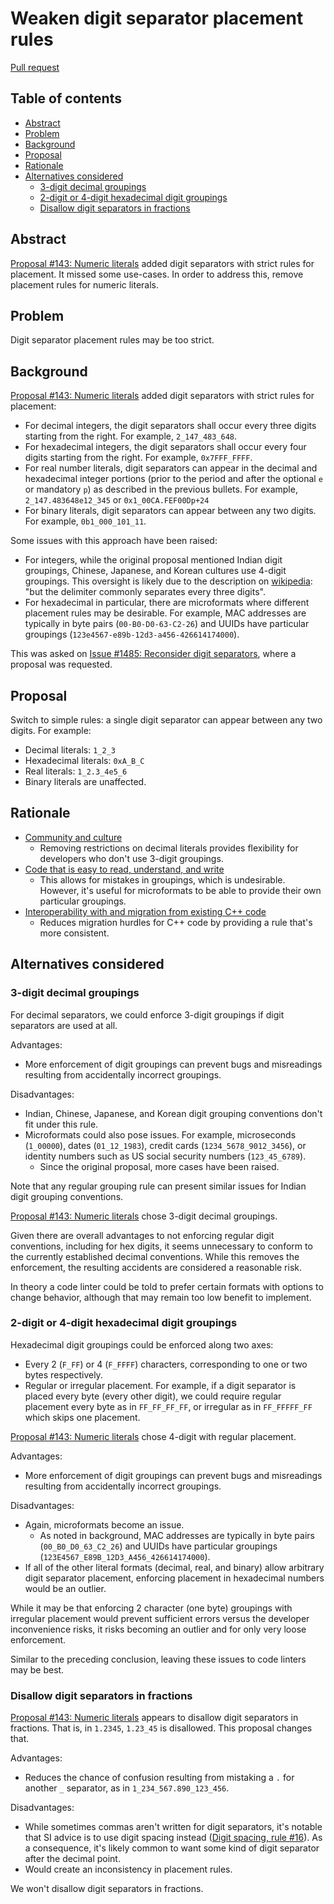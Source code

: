 # Weaken digit separator placement rules

<!--
Part of the Carbon Language project, under the Apache License v2.0 with LLVM
Exceptions. See /LICENSE for license information.
SPDX-License-Identifier: Apache-2.0 WITH LLVM-exception
-->

[Pull request](https://github.com/carbon-language/carbon-lang/pull/1983)

<!-- toc -->

## Table of contents

-   [Abstract](#abstract)
-   [Problem](#problem)
-   [Background](#background)
-   [Proposal](#proposal)
-   [Rationale](#rationale)
-   [Alternatives considered](#alternatives-considered)
    -   [3-digit decimal groupings](#3-digit-decimal-groupings)
    -   [2-digit or 4-digit hexadecimal digit groupings](#2-digit-or-4-digit-hexadecimal-digit-groupings)
    -   [Disallow digit separators in fractions](#disallow-digit-separators-in-fractions)

<!-- tocstop -->

## Abstract

[Proposal #143: Numeric literals](/proposals/p0143.md) added digit separators
with strict rules for placement. It missed some use-cases. In order to address
this, remove placement rules for numeric literals.

## Problem

Digit separator placement rules may be too strict.

## Background

[Proposal #143: Numeric literals](/proposals/p0143.md) added digit separators
with strict rules for placement:

-   For decimal integers, the digit separators shall occur every three digits
    starting from the right. For example, `2_147_483_648`.
-   For hexadecimal integers, the digit separators shall occur every four digits
    starting from the right. For example, `0x7FFF_FFFF`.
-   For real number literals, digit separators can appear in the decimal and
    hexadecimal integer portions (prior to the period and after the optional `e`
    or mandatory `p`) as described in the previous bullets. For example,
    `2_147.483648e12_345` or `0x1_00CA.FEF00Dp+24`
-   For binary literals, digit separators can appear between any two digits. For
    example, `0b1_000_101_11`.

Some issues with this approach have been raised:

-   For integers, while the original proposal mentioned Indian digit groupings,
    Chinese, Japanese, and Korean cultures use 4-digit groupings. This oversight
    is likely due to the description on
    [wikipedia](https://en.wikipedia.org/wiki/Decimal_separator#Digit_grouping):
    "but the delimiter commonly separates every three digits".
-   For hexadecimal in particular, there are microformats where different
    placement rules may be desirable. For example, MAC addresses are typically
    in byte pairs (`00-B0-D0-63-C2-26`) and UUIDs have particular groupings
    (`123e4567-e89b-12d3-a456-426614174000`).

This was asked on
[Issue #1485: Reconsider digit separators](https://github.com/carbon-language/carbon-lang/issues/1485),
where a proposal was requested.

## Proposal

Switch to simple rules: a single digit separator can appear between any two
digits. For example:

-   Decimal literals: `1_2_3`
-   Hexadecimal literals: `0xA_B_C`
-   Real literals: `1_2.3_4e5_6`
-   Binary literals are unaffected.

## Rationale

-   [Community and culture](/docs/project/goals.md#community-and-culture)
    -   Removing restrictions on decimal literals provides flexibility for
        developers who don't use 3-digit groupings.
-   [Code that is easy to read, understand, and write](/docs/project/goals.md#code-that-is-easy-to-read-understand-and-write)
    -   This allows for mistakes in groupings, which is undesirable. However,
        it's useful for microformats to be able to provide their own particular
        groupings.
-   [Interoperability with and migration from existing C++ code](/docs/project/goals.md#interoperability-with-and-migration-from-existing-c-code)
    -   Reduces migration hurdles for C++ code by providing a rule that's more
        consistent.

## Alternatives considered

### 3-digit decimal groupings

For decimal separators, we could enforce 3-digit groupings if digit separators
are used at all.

Advantages:

-   More enforcement of digit groupings can prevent bugs and misreadings
    resulting from accidentally incorrect groupings.

Disadvantages:

-   Indian, Chinese, Japanese, and Korean digit grouping conventions don't fit
    under this rule.
-   Microformats could also pose issues. For example, microseconds (`1_00000`),
    dates (`01_12_1983`), credit cards (`1234_5678_9012_3456`), or identity
    numbers such as US social security numbers (`123_45_6789`).
    -   Since the original proposal, more cases have been raised.

Note that any regular grouping rule can present similar issues for Indian digit
grouping conventions.

[Proposal #143: Numeric literals](/proposals/p0143.md) chose 3-digit decimal
groupings.

Given there are overall advantages to not enforcing regular digit conventions,
including for hex digits, it seems unnecessary to conform to the currently
established decimal conventions. While this removes the enforcement, the
resulting accidents are considered a reasonable risk.

In theory a code linter could be told to prefer certain formats with options to
change behavior, although that may remain too low benefit to implement.

### 2-digit or 4-digit hexadecimal digit groupings

Hexadecimal digit groupings could be enforced along two axes:

-   Every 2 (`F_FF`) or 4 (`F_FFFF`) characters, corresponding to one or two
    bytes respectively.
-   Regular or irregular placement. For example, if a digit separator is placed
    every byte (every other digit), we could require regular placement every
    byte as in `FF_FF_FF_FF`, or irregular as in `FF_FFFFF_FF` which skips one
    placement.

[Proposal #143: Numeric literals](/proposals/p0143.md) chose 4-digit with
regular placement.

Advantages:

-   More enforcement of digit groupings can prevent bugs and misreadings
    resulting from accidentally incorrect groupings.

Disadvantages:

-   Again, microformats become an issue.
    -   As noted in background, MAC addresses are typically in byte pairs
        (`00_B0_D0_63_C2_26`) and UUIDs have particular groupings
        (`123E4567_E89B_12D3_A456_426614174000`).
-   If all of the other literal formats (decimal, real, and binary) allow
    arbitrary digit separator placement, enforcing placement in hexadecimal
    numbers would be an outlier.

While it may be that enforcing 2 character (one byte) groupings with irregular
placement would prevent sufficient errors versus the developer inconvenience
risks, it risks becoming an outlier and for only very loose enforcement.

Similar to the preceding conclusion, leaving these issues to code linters may be
best.

### Disallow digit separators in fractions

[Proposal #143: Numeric literals](/proposals/p0143.md) appears to disallow digit
separators in fractions. That is, in `1.2345`, `1.23_45` is disallowed. This
proposal changes that.

Advantages:

-   Reduces the chance of confusion resulting from mistaking a `.` for another
    `_` separator, as in `1_234_567.890_123_456`.

Disadvantages:

-   While sometimes commas aren't written for digit separators, it's notable
    that SI advice is to use digit spacing instead
    ([Digit spacing, rule #16](https://physics.nist.gov/cuu/Units/checklist.html)).
    As a consequence, it's likely common to want some kind of digit separator
    after the decimal point.
-   Would create an inconsistency in placement rules.

We won't disallow digit separators in fractions.
